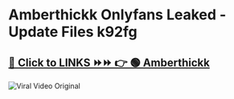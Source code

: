 
 # Amberthickk Onlyfans Leaked - Update Files k92fg

## <h2><a href="https://clipsfans.com/Amberthickk&ref=git">🔗 Click to LINKS ⏩⏩ 👉 🟢 Amberthickk </a></h2>

<a href="https://clipsfans.com/Amberthickk&ref=git" rel="nofollow" data-target="animated-image.originalLink"><img src="https://i.ibb.co.com/xMMVF88/686577567.gif" alt="Viral Video Original" style="max-width: 100%; display: inline-block;" data-target="animated-image.originalImage"></a>

